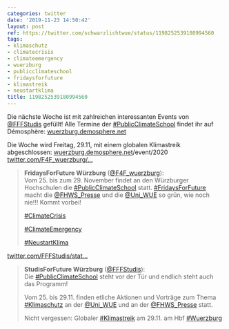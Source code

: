 ```yaml
---
categories: twitter
date: '2019-11-23 14:50:42'
layout: post
ref: https://twitter.com/schwarzlichtwue/status/1198252539180994560
tags:
- klimaschutz
- climatecrisis
- climateemergency
- wuerzburg
- publicclimateschool
- fridaysforfuture
- klimastreik
- neustartklima
title: 1198252539180994560
---
```

Die nächste Woche ist mit zahlreichen interessanten Events von [@FFFStudis](https://twitter.com/FFFStudis) gefüllt! Alle Termine der [#PublicClimateSchool](/t/publicclimateschool) findet ihr auf Démosphère: [wuerzburg.demosphere.net](https://wuerzburg.demosphere.net/)

Die Woche wird Freitag, 29.11, mit einem globalen Klimastreik abgeschlossen: [wuerzburg.demosphere.net](https://wuerzburg.demosphere.net/)/event/2020 [twitter.com/F4F_wuerzburg/…](https://twitter.com/F4F_wuerzburg/status/1197635732954910720)
> <b>FridaysForFuture Würzburg</b> ([@F4F_wuerzburg](https://twitter.com/F4F_wuerzburg)):  
>Vom 25. bis zum 29. November findet an den Würzburger Hochschulen die [#PublicClimateSchool](/t/publicclimateschool) statt. [#FridaysForFuture](/t/fridaysforfuture) macht die [@FHWS_Presse](https://twitter.com/FHWS_Presse) und die [@Uni_WUE](https://twitter.com/Uni_WUE) so grün, wie noch nie!!! Kommt vorbei!  
>  
>[#ClimateCrisis](/t/climatecrisis)   
>  
>[#ClimateEmergency](/t/climateemergency)   
>  
>[#NeustartKlima](/t/neustartklima)   


[twitter.com/FFFStudis/stat…](https://twitter.com/FFFStudis/status/1197245579283369990?s=19)
> <b>StudisForFuture Würzburg</b> ([@FFFStudis](https://twitter.com/FFFStudis)):  
>Die [#PublicClimateSchool](/t/publicclimateschool) steht vor der Tür und endlich steht auch das Programm!  
>  
>Vom 25. bis 29.11. finden etliche Aktionen und Vorträge zum Thema [#Klimaschutz](/t/klimaschutz) an der [@Uni_WUE](https://twitter.com/Uni_WUE) und an der [@FHWS_Presse](https://twitter.com/FHWS_Presse) statt.  
>  
>Nicht vergessen: Globaler [#Klimastreik](/t/klimastreik) am 29.11. am Hbf [#Wuerzburg](/t/wuerzburg)   

